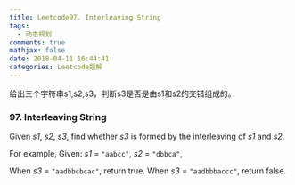 ```yaml
---
title: Leetcode97. Interleaving String
tags:
  - 动态规划
comments: true
mathjax: false
date: 2018-04-11 16:44:41
categories: Leetcode题解
---
```


给出三个字符串s1,s2,s3，判断s3是否是由s1和s2的交错组成的。

<!-- more -->

### 97. Interleaving String

Given *s1*, *s2*, *s3*, find whether *s3* is formed by the interleaving of *s1* and *s2*.

For example,
Given:
*s1* = `"aabcc"`,
*s2* = `"dbbca"`,

When *s3* = `"aadbbcbcac"`, return true.
When *s3* = `"aadbbbaccc"`, return false.

